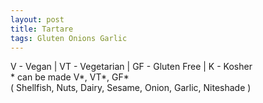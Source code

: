 ```yaml
---
layout: post
title: Tartare
tags: Gluten Onions Garlic
---
```


V - Vegan | VT - Vegetarian | GF - Gluten Free | K - Kosher     
\* can be made V\*, VT\*, GF\*  
( Shellfish, Nuts, Dairy, Sesame, Onion, Garlic, Niteshade )  